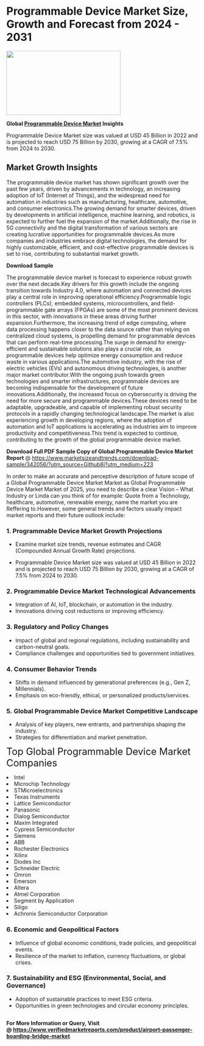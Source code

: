 <H1>Programmable Device Market Size, Growth and Forecast from 2024 - 2031</H1><img class="aligncenter size-medium wp-image-584254" src="https://thirdeyenews.in/wp-content/uploads/2024/09/Global-Market-Research-300x168.jpeg" alt="" width="300" height="168" /><p><strong>Global&nbsp;<a href="https://www.marketsizeandtrends.com/download-sample/342056/?utm_source=Github8j?utm_medium=223">Programmable Device Market</a> Insights</strong></p><p>Programmable Device Market size was valued at USD 45 Billion in 2022 and is projected to reach USD 75 Billion by 2030, growing at a CAGR of 7.5% from 2024 to 2030.</p><p><h2>Market Growth Insights</h2> <p>The programmable device market has shown significant growth over the past few years, driven by advancements in technology, an increasing adoption of IoT (Internet of Things), and the widespread need for automation in industries such as manufacturing, healthcare, automotive, and consumer electronics.The growing demand for smarter devices, driven by developments in artificial intelligence, machine learning, and robotics, is expected to further fuel the expansion of the market.Additionally, the rise in 5G connectivity and the digital transformation of various sectors are creating lucrative opportunities for programmable devices.As more companies and industries embrace digital technologies, the demand for highly customizable, efficient, and cost-effective programmable devices is set to rise, contributing to substantial market growth.</p> <p><strong>Download Sample</strong></p> <p>The programmable device market is forecast to experience robust growth over the next decade.Key drivers for this growth include the ongoing transition towards Industry 4.0, where automation and connected devices play a central role in improving operational efficiency.Programmable logic controllers (PLCs), embedded systems, microcontrollers, and field-programmable gate arrays (FPGAs) are some of the most prominent devices in this sector, with innovations in these areas driving further expansion.Furthermore, the increasing trend of edge computing, where data processing happens closer to the data source rather than relying on centralized cloud systems, is propelling demand for programmable devices that can perform real-time processing.The surge in demand for energy-efficient and sustainable solutions also plays a crucial role, as programmable devices help optimize energy consumption and reduce waste in various applications.The automotive industry, with the rise of electric vehicles (EVs) and autonomous driving technologies, is another major market contributor.With the ongoing push towards green technologies and smarter infrastructures, programmable devices are becoming indispensable for the development of future innovations.Additionally, the increased focus on cybersecurity is driving the need for more secure and programmable devices.These devices need to be adaptable, upgradeable, and capable of implementing robust security protocols in a rapidly changing technological landscape.The market is also experiencing growth in developing regions, where the adoption of automation and IoT applications is accelerating as industries aim to improve productivity and competitiveness.This trend is expected to continue, contributing to the growth of the global programmable device market.<p><span class=""><strong>Download Full PDF Sample Copy of Global Programmable Device Market Report</strong> @ <a href="https://www.marketsizeandtrends.com/download-sample/342056/?utm_source=Github8j?utm_medium=223" target="_blank">https://www.marketsizeandtrends.com/download-sample/342056/?utm_source=Github8j?utm_medium=223</a></span></p><p>In order to make an accurate and perceptive description of future scope of a Global&nbsp;Programmable Device Market Market as Global&nbsp;Programmable Device Market Market of 2025, you need to describe a clear Vision &ndash; What Industry or Linda can you think of for example: Quote from a Technology, healthcare, automotive, renewable energy, name the market you are Reffering to.However, some general trends and factors usually impact market reports and their future outlook include:</p><h3>1.&nbsp;<strong>Programmable Device Market Growth Projections</strong></h3><ul><li>Examine market size trends, revenue estimates and CAGR (Compounded Annual Growth Rate) projections.</li><li><p>Programmable Device Market size was valued at USD 45 Billion in 2022 and is projected to reach USD 75 Billion by 2030, growing at a CAGR of 7.5% from 2024 to 2030.</p></li></ul><h3>2.&nbsp;<strong>Programmable Device Market Technological Advancements</strong></h3><ul><li>Integration of AI, IoT, blockchain, or automation in the industry.</li><li>Innovations driving cost reductions or improving efficiency.</li></ul><h3>3.&nbsp;<strong>Regulatory and Policy Changes</strong></h3><ul><li>Impact of global and regional regulations, including sustainability and carbon-neutral goals.</li><li>Compliance challenges and opportunities tied to government initiatives.</li></ul><h3>4.&nbsp;<strong>Consumer Behavior Trends</strong></h3><ul><li>Shifts in demand influenced by generational preferences (e.g., Gen Z, Millennials).</li><li>Emphasis on eco-friendly, ethical, or personalized products/services.</li></ul><h3>5.&nbsp;<strong>Global Programmable Device Market Competitive Landscape</strong></h3><ul><li>Analysis of key players, new entrants, and partnerships shaping the industry.</li><li>Strategies for differentiation and market penetration.</li></ul><p data-pm-slice="1 1 []"><span style="color: inherit; font-family: inherit; font-size: 25px;">Top Global Programmable Device Market Companies</span></p><div class="" data-test-id=""><p><li>Intel</li><li> Microchip Technology</li><li> STMicroelectronics</li><li> Texas Instruments</li><li> Lattice Semiconductor</li><li> Panasonic</li><li> Dialog Semiconductor</li><li> Maxim Integrated</li><li> Cypress Semiconductor</li><li> Siemens</li><li> ABB</li><li> Rochester Electronics</li><li> Xilinx</li><li> Diodes Inc</li><li> Schneider Electric</li><li> Omron</li><li> Emerson</li><li> Altera</li><li> Atmel Corporation</li><li> Segment by Application</li><li> Siligo</li><li> Achronix Semiconductor Corporation</li></p></div><h3>6.&nbsp;<strong>Economic and Geopolitical Factors</strong></h3><ul><li>Influence of global economic conditions, trade policies, and geopolitical events.</li><li>Resilience of the market to inflation, currency fluctuations, or global crises.</li></ul><h3>7.&nbsp;<strong>Sustainability and ESG (Environmental, Social, and Governance)</strong></h3><ul><li>Adoption of sustainable practices to meet ESG criteria.</li><li>Opportunities in green technologies and circular economy principles.</li></ul><h2><strong style="font-size: 14px;">For More Information or Query, Visit @&nbsp;</strong><a style="background-color: #ffffff; font-size: 14px;" href="https://www.marketsizeandtrends.com/report/programmable-device-market/" target="_blank">https://www.verifiedmarketreports.com/product/airport-passenger-boarding-bridge-market</a></h2>